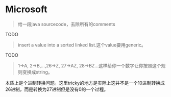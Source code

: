 # Microsoft




> 给一段java sourcecode，去除所有的comments

TODO

> insert a value into a sorted linked list.这个value要用generic。

TODO

> 1->A, 2->B,...,26->Z, 27->AZ, 28->BZ...这样给你一个数字让你按照这个规则变换成string。

本质上是个进制转换问题。这里tricky的地方是实际上这并不是一个10进制转换成26进制，而是转换为27进制但是没有0的一个过程。


